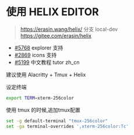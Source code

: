 使用 HELIX EDITOR
===

> https://erasin.wang/helix/
> 分支 local-dev <https://gitee.com/erasin/helix>

- [#5768](https://github.com/helix-editor/helix/pull/5768) explorer 支持
- [#2869](https://github.com/helix-editor/helix/pull/2869) icons 支持
- [#5199](https://github.com/helix-editor/helix/pull/5199) 中文教程 tutor zh_cn


建议使用 Alacritty + Tmux + Helix

设定终端

```bash
export TERM=xterm-256color 
```

使用 tmux 的时候,追加tmux配置 

```bash
set -g default-terminal "tmux-256color"
set -ga terminal-overrides ',xterm-256color:Tc'
```
